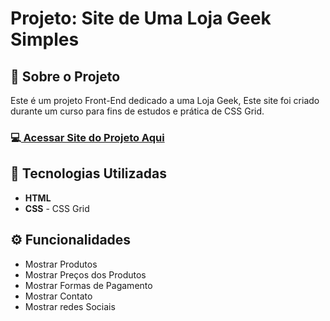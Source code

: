<h1>Projeto: Site de Uma Loja Geek Simples</h1>

<h2>📌 Sobre o Projeto</h2>
<p>Este é um projeto Front-End dedicado a uma Loja Geek, Este site foi criado durante um curso para fins de estudos e prática de CSS Grid.</p>

<h3>💻<a href="https://deangelleses.github.io/loja_geek-CSS-Grid/" target="_blank"> Acessar Site do Projeto Aqui</a></h3>

<h2>🚀 Tecnologias Utilizadas</h2>
<ul>
  <li><b>HTML</b></li>
  <li><b>CSS</b> - CSS Grid</li>
</ul>

<h2>⚙️ Funcionalidades</h2>
<ul>
  <li>Mostrar Produtos</li>
  <li>Mostrar Preços dos Produtos</li>
  <li>Mostrar Formas de Pagamento</li>
  <li>Mostrar Contato</li>
  <li>Mostrar redes Sociais</li>
</ul>
